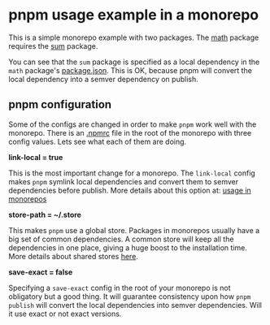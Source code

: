 # pnpm usage example in a monorepo 

This is a simple monorepo example with two packages.
The [math](./math) package requires the [sum](./sum) package.

You can see that the `sum` package is specified as a local
dependency in the `math` package's [package.json](./math/package.json).
This is OK, because pnpm will convert the local dependency into a
semver dependency on publish.

## pnpm configuration

Some of the configs are changed in order to make `pnpm` work well with
the monorepo. There is an [.npmrc](./.npmrc) file in the root of the
monorepo with three config values. Lets see what each of them are doing.

**link-local = true**

This is the most important change for a monorepo.
The `link-local` config makes `pnpm` symlink local dependencies and convert them to semver
dependencies before publish. More details about this option at: [usage in monorepos](../../docs/recipes/usage-in-monorepos.md)

**store-path = ~/.store**

This makes `pnpm` use a global store. Packages in monorepos usually have a big set of common
dependencies. A common store will keep all the dependencies in one place, giving a huge boost
to the installation time. More details about shared stores [here](../../docs/recipes/shared-store.md).

**save-exact = false**

Specifying a `save-exact` config in the root of your monorepo is not obligatory but a good thing.
It will guarantee consistency upon how `pnpm publish` will convert the local dependencies into semver dependencies.
Will it use exact or not exact versions.
